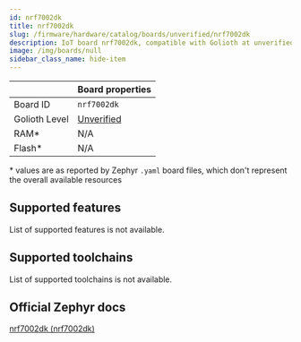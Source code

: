 ```yaml
---
id: nrf7002dk
title: nrf7002dk
slug: /firmware/hardware/catalog/boards/unverified/nrf7002dk
description: IoT board nrf7002dk, compatible with Golioth at unverified level.
image: /img/boards/null
sidebar_class_name: hide-item
---
```


[//]: # (This is an auto-generated file, do not edit! Changes to it will be lost upon re-generation)



|                | Board properties     |
| -------------  | -------------------- |
| Board ID       | `nrf7002dk` |
| Golioth Level  | [Unverified](/firmware/hardware#unverified-boards) |
| RAM*           | N/A |
| Flash*         | N/A |

\* values are as reported by Zephyr `.yaml` board files, which don't represent the overall available resources



## Supported features

List of supported features is not available.

## Supported toolchains

List of supported toolchains is not available.

## Official Zephyr docs

[nrf7002dk (nrf7002dk)](https://docs.zephyrproject.org/latest/boards/nordic/nrf7002dk/doc/index.html)
